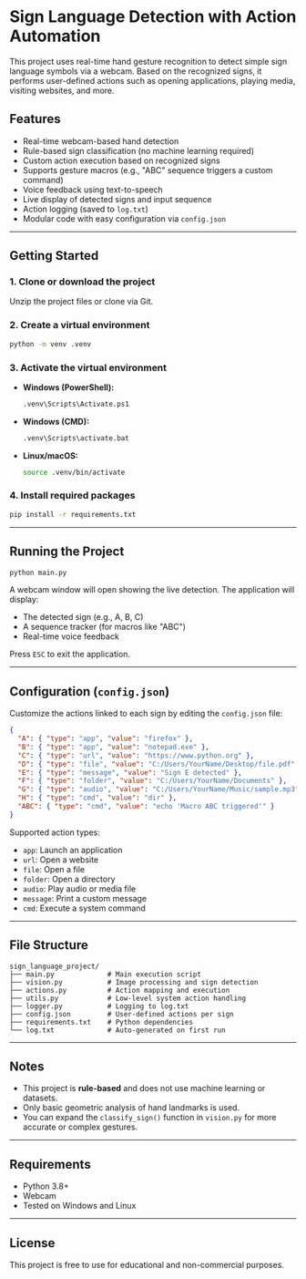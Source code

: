 # Sign Language Detection with Action Automation

This project uses real-time hand gesture recognition to detect simple sign language symbols via a webcam. Based on the recognized signs, it performs user-defined actions such as opening applications, playing media, visiting websites, and more.

## Features

- Real-time webcam-based hand detection
- Rule-based sign classification (no machine learning required)
- Custom action execution based on recognized signs
- Supports gesture macros (e.g., "ABC" sequence triggers a custom command)
- Voice feedback using text-to-speech
- Live display of detected signs and input sequence
- Action logging (saved to `log.txt`)
- Modular code with easy configuration via `config.json`

---

## Getting Started

### 1. Clone or download the project

Unzip the project files or clone via Git.

### 2. Create a virtual environment

```bash
python -m venv .venv
```

### 3. Activate the virtual environment

- **Windows (PowerShell):**

  ```bash
  .venv\Scripts\Activate.ps1
  ```

- **Windows (CMD):**

  ```bash
  .venv\Scripts\activate.bat
  ```

- **Linux/macOS:**

  ```bash
  source .venv/bin/activate
  ```

### 4. Install required packages

```bash
pip install -r requirements.txt
```

---

## Running the Project

```bash
python main.py
```

A webcam window will open showing the live detection. The application will display:
- The detected sign (e.g., A, B, C)
- A sequence tracker (for macros like "ABC")
- Real-time voice feedback

Press `ESC` to exit the application.

---

## Configuration (`config.json`)

Customize the actions linked to each sign by editing the `config.json` file:

```json
{
  "A": { "type": "app", "value": "firefox" },
  "B": { "type": "app", "value": "notepad.exe" },
  "C": { "type": "url", "value": "https://www.python.org" },
  "D": { "type": "file", "value": "C:/Users/YourName/Desktop/file.pdf" },
  "E": { "type": "message", "value": "Sign E detected" },
  "F": { "type": "folder", "value": "C:/Users/YourName/Documents" },
  "G": { "type": "audio", "value": "C:/Users/YourName/Music/sample.mp3" },
  "H": { "type": "cmd", "value": "dir" },
  "ABC": { "type": "cmd", "value": "echo 'Macro ABC triggered'" }
}
```

Supported action types:
- `app`: Launch an application
- `url`: Open a website
- `file`: Open a file
- `folder`: Open a directory
- `audio`: Play audio or media file
- `message`: Print a custom message
- `cmd`: Execute a system command

---

## File Structure

```
sign_language_project/
├── main.py             # Main execution script
├── vision.py           # Image processing and sign detection
├── actions.py          # Action mapping and execution
├── utils.py            # Low-level system action handling
├── logger.py           # Logging to log.txt
├── config.json         # User-defined actions per sign
├── requirements.txt    # Python dependencies
└── log.txt             # Auto-generated on first run
```

---

## Notes

- This project is **rule-based** and does not use machine learning or datasets.
- Only basic geometric analysis of hand landmarks is used.
- You can expand the `classify_sign()` function in `vision.py` for more accurate or complex gestures.

---

## Requirements

- Python 3.8+
- Webcam
- Tested on Windows and Linux

---

## License

This project is free to use for educational and non-commercial purposes.